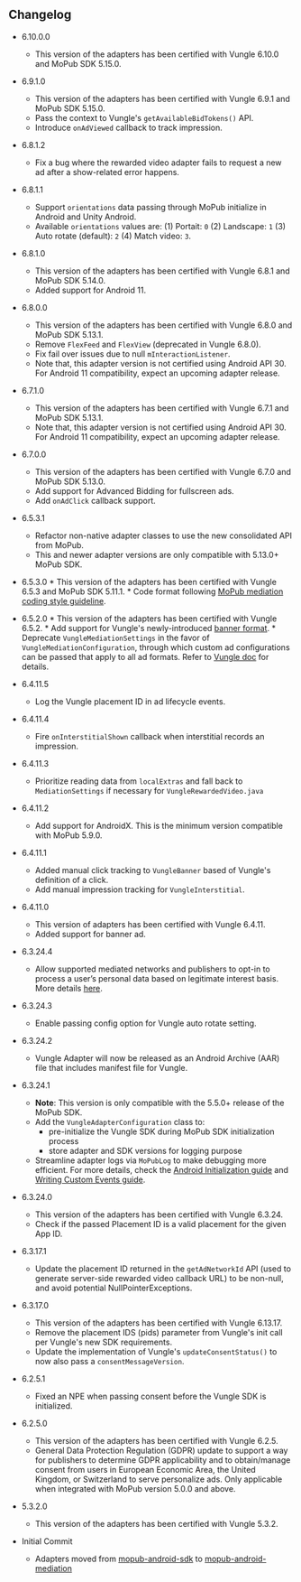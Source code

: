 ## Changelog
  * 6.10.0.0
    * This version of the adapters has been certified with Vungle 6.10.0 and MoPub SDK 5.15.0.

  * 6.9.1.0
    * This version of the adapters has been certified with Vungle 6.9.1 and MoPub SDK 5.15.0.
    * Pass the context to Vungle's `getAvailableBidTokens()` API.
    * Introduce `onAdViewed` callback to track impression.

  * 6.8.1.2
    * Fix a bug where the rewarded video adapter fails to request a new ad after a show-related error happens.

  * 6.8.1.1
    * Support `orientations` data passing through MoPub initialize in Android and Unity Android. 
    * Available `orientations` values are: (1) Portait: `0` (2) Landscape: `1` (3) Auto rotate (default): `2` (4) Match video: `3`.

  * 6.8.1.0
    * This version of the adapters has been certified with Vungle 6.8.1 and MoPub SDK 5.14.0.
    * Added support for Android 11.

  * 6.8.0.0
    * This version of the adapters has been certified with Vungle 6.8.0 and MoPub SDK 5.13.1.
    * Remove `FlexFeed` and `FlexView` (deprecated in Vungle 6.8.0).
    * Fix fail over issues due to null `mInteractionListener`.
    * Note that, this adapter version is not certified using Android API 30. For Android 11 compatibility, expect an upcoming adapter release.

  * 6.7.1.0
    * This version of the adapters has been certified with Vungle 6.7.1 and MoPub SDK 5.13.1.
    * Note that, this adapter version is not certified using Android API 30. For Android 11 compatibility, expect an upcoming adapter release.

  * 6.7.0.0
    * This version of the adapters has been certified with Vungle 6.7.0 and MoPub SDK 5.13.0.
    * Add support for Advanced Bidding for fullscreen ads.
    * Add `onAdClick` callback support.

  * 6.5.3.1
    * Refactor non-native adapter classes to use the new consolidated API from MoPub.
    * This and newer adapter versions are only compatible with 5.13.0+ MoPub SDK.

  *  6.5.3.0
    * This version of the adapters has been certified with Vungle 6.5.3 and MoPub SDK 5.11.1.
    * Code format following [MoPub mediation coding style guideline](https://developers.mopub.com/networks/integrate/mopub-network-mediation-guidelines/).

  *  6.5.2.0
    * This version of the adapters has been certified with Vungle 6.5.2.
    * Add support for Vungle's newly-introduced [banner format](https://support.vungle.com/hc/en-us/articles/360032641251-Early-Access-Get-Started-with-Banner-Ads-Android-or-Amazon-SDK-v-6-5-1).
    * Deprecate `VungleMediationSettings` in the favor of `VungleMediationConfiguration`, through which custom ad configurations can be passed that apply to all ad formats. Refer to [Vungle doc](https://support.vungle.com/hc/en-us/articles/360033932751#interstitial-ads-0-5) for details.

  * 6.4.11.5
    * Log the Vungle placement ID in ad lifecycle events.

  * 6.4.11.4
    * Fire `onInterstitialShown` callback when interstitial records an impression.

  * 6.4.11.3
    * Prioritize reading data from `localExtras` and fall back to `MediationSettings` if necessary for `VungleRewardedVideo.java`
      
  * 6.4.11.2
    * Add support for AndroidX. This is the minimum version compatible with MoPub 5.9.0.

  * 6.4.11.1
    * Added manual click tracking to `VungleBanner` based of Vungle's definition of a click.
    * Add manual impression tracking for `VungleInterstitial`.

  * 6.4.11.0
    * This version of adapters has been certified with Vungle 6.4.11.
    * Added support for banner ad.

  * 6.3.24.4
    * Allow supported mediated networks and publishers to opt-in to process a user’s personal data based on legitimate interest basis. More details [here](https://developers.mopub.com/docs/publisher/gdpr-guide/#legitimate-interest-support).

  * 6.3.24.3
    * Enable passing config option for Vungle auto rotate setting.

  * 6.3.24.2
    * Vungle Adapter will now be released as an Android Archive (AAR) file that includes manifest file for Vungle.

  * 6.3.24.1
    * **Note**: This version is only compatible with the 5.5.0+ release of the MoPub SDK.
    * Add the `VungleAdapterConfiguration` class to: 
         * pre-initialize the Vungle SDK during MoPub SDK initialization process
         * store adapter and SDK versions for logging purpose
    * Streamline adapter logs via `MoPubLog` to make debugging more efficient. For more details, check the [Android Initialization guide](https://developers.mopub.com/docs/android/initialization/) and [Writing Custom Events guide](https://developers.mopub.com/docs/android/custom-events/).

  * 6.3.24.0
    * This version of the adapters has been certified with Vungle 6.3.24.
    * Check if the passed Placement ID is a valid placement for the given App ID.

  * 6.3.17.1
    * Update the placement ID returned in the `getAdNetworkId` API (used to generate server-side rewarded video callback URL) to be non-null, and avoid potential NullPointerExceptions.

  * 6.3.17.0
    * This version of the adapters has been certified with Vungle 6.13.17.
    * Remove the placement IDS (pids) parameter from Vungle's init call per Vungle's new SDK requirements.
    * Update the implementation of Vungle's `updateConsentStatus()` to now also pass a `consentMessageVersion`.

  * 6.2.5.1
    * Fixed an NPE when passing consent before the Vungle SDK is initialized.

  * 6.2.5.0
    * This version of the adapters has been certified with Vungle 6.2.5.
    * General Data Protection Regulation (GDPR) update to support a way for publishers to determine GDPR applicability and to obtain/manage consent from users in European Economic Area, the United Kingdom, or Switzerland to serve personalize ads. Only applicable when integrated with MoPub version 5.0.0 and above.

  * 5.3.2.0
    * This version of the adapters has been certified with Vungle 5.3.2.

  * Initial Commit
  	* Adapters moved from [mopub-android-sdk](https://github.com/mopub/mopub-android-sdk) to [mopub-android-mediation](https://github.com/mopub/mopub-android-mediation/)